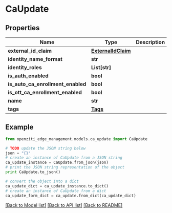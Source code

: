 # CaUpdate


## Properties
Name | Type | Description | Notes
------------ | ------------- | ------------- | -------------
**external_id_claim** | [**ExternalIdClaim**](ExternalIdClaim.md) |  | [optional] 
**identity_name_format** | **str** |  | 
**identity_roles** | **List[str]** |  | 
**is_auth_enabled** | **bool** |  | 
**is_auto_ca_enrollment_enabled** | **bool** |  | 
**is_ott_ca_enrollment_enabled** | **bool** |  | 
**name** | **str** |  | 
**tags** | [**Tags**](Tags.md) |  | [optional] 

## Example

```python
from openziti_edge_management.models.ca_update import CaUpdate

# TODO update the JSON string below
json = "{}"
# create an instance of CaUpdate from a JSON string
ca_update_instance = CaUpdate.from_json(json)
# print the JSON string representation of the object
print CaUpdate.to_json()

# convert the object into a dict
ca_update_dict = ca_update_instance.to_dict()
# create an instance of CaUpdate from a dict
ca_update_form_dict = ca_update.from_dict(ca_update_dict)
```
[[Back to Model list]](../README.md#documentation-for-models) [[Back to API list]](../README.md#documentation-for-api-endpoints) [[Back to README]](../README.md)


